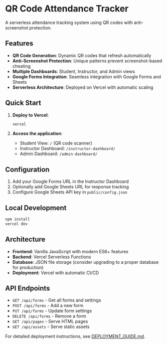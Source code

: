 # QR Code Attendance Tracker

A serverless attendance tracking system using QR codes with anti-screenshot protection.

## Features

- **QR Code Generation**: Dynamic QR codes that refresh automatically
- **Anti-Screenshot Protection**: Unique patterns prevent screenshot-based cheating
- **Multiple Dashboards**: Student, Instructor, and Admin views
- **Google Forms Integration**: Seamless integration with Google Forms and Sheets
- **Serverless Architecture**: Deployed on Vercel with automatic scaling

## Quick Start

1. **Deploy to Vercel**:

   ```bash
   vercel
   ```

2. **Access the application**:
   - Student View: `/` (QR code scanner)
   - Instructor Dashboard: `/instructor-dashboard/`
   - Admin Dashboard: `/admin-dashboard/`

## Configuration

1. Add your Google Forms URL in the Instructor Dashboard
2. Optionally add Google Sheets URL for response tracking
3. Configure Google Sheets API key in `public/config.json`

## Local Development

```bash
npm install
vercel dev
```

## Architecture

- **Frontend**: Vanilla JavaScript with modern ES6+ features
- **Backend**: Vercel Serverless Functions
- **Database**: JSON file storage (consider upgrading to a proper database for production)
- **Deployment**: Vercel with automatic CI/CD

## API Endpoints

- `GET /api/forms` - Get all forms and settings
- `POST /api/forms` - Add a new form
- `PUT /api/forms` - Update form settings
- `DELETE /api/forms` - Remove a form
- `GET /api/pages` - Serve HTML pages
- `GET /api/assets` - Serve static assets

For detailed deployment instructions, see [DEPLOYMENT_GUIDE.md](DEPLOYMENT_GUIDE.md).

